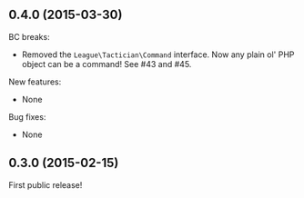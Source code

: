 ## 0.4.0 (2015-03-30)
BC breaks:

- Removed the `League\Tactician\Command` interface. Now any plain ol' PHP object can be a command! See #43 and #45.

New features:

- None

Bug fixes:

- None

## 0.3.0 (2015-02-15)
First public release!
